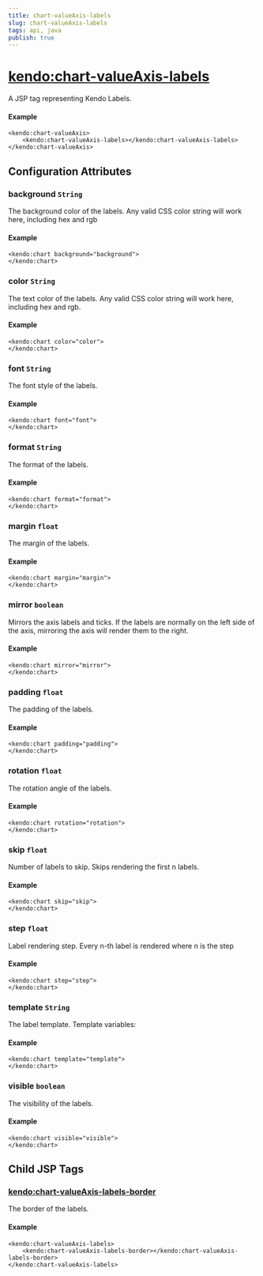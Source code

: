 ```yaml
---
title: chart-valueAxis-labels
slug: chart-valueAxis-labels
tags: api, java
publish: true
---
```


# <kendo:chart-valueAxis-labels>
A JSP tag representing Kendo Labels.

#### Example
    <kendo:chart-valueAxis>
        <kendo:chart-valueAxis-labels></kendo:chart-valueAxis-labels>
    </kendo:chart-valueAxis>


## Configuration Attributes


### background `String`

The background color of the labels. Any valid CSS color string will work here, including
hex and rgb

#### Example
    <kendo:chart background="background">
    </kendo:chart>



### color `String`

The text color of the labels. Any valid CSS color string will work here, including hex and rgb.

#### Example
    <kendo:chart color="color">
    </kendo:chart>



### font `String`

The font style of the labels.

#### Example
    <kendo:chart font="font">
    </kendo:chart>



### format `String`

The format of the labels.

#### Example
    <kendo:chart format="format">
    </kendo:chart>



### margin `float`

The margin of the labels.

#### Example
    <kendo:chart margin="margin">
    </kendo:chart>



### mirror `boolean`

Mirrors the axis labels and ticks.
If the labels are normally on the left side of the axis,
mirroring the axis will render them to the right.

#### Example
    <kendo:chart mirror="mirror">
    </kendo:chart>



### padding `float`

The padding of the labels.

#### Example
    <kendo:chart padding="padding">
    </kendo:chart>



### rotation `float`

The rotation angle of the labels.

#### Example
    <kendo:chart rotation="rotation">
    </kendo:chart>



### skip `float`

Number of labels to skip.
Skips rendering the first n labels.

#### Example
    <kendo:chart skip="skip">
    </kendo:chart>



### step `float`

Label rendering step.
Every n-th label is rendered where n is the step

#### Example
    <kendo:chart step="step">
    </kendo:chart>



### template `String`

The label template.
Template variables:

#### Example
    <kendo:chart template="template">
    </kendo:chart>



### visible `boolean`

The visibility of the labels.

#### Example
    <kendo:chart visible="visible">
    </kendo:chart>



## Child JSP Tags

### [<kendo:chart-valueAxis-labels-border>](/api/wrappers/jsp/chart/valueaxis-labels-border)

The border of the labels.

#### Example

    <kendo:chart-valueAxis-labels>
        <kendo:chart-valueAxis-labels-border></kendo:chart-valueAxis-labels-border>
    </kendo:chart-valueAxis-labels>
 
